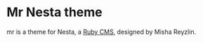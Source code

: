 Mr Nesta theme
==============

mr is a theme for Nesta, a [Ruby CMS](nesta), designed by
Misha Reyzlin.

[nesta]: http://effectif.com/nesta
